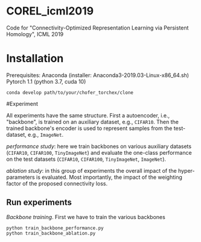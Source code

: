 # COREL_icml2019
Code for "Connectivity-Optimized Representation Learning via Persistent Homology", ICML 2019

# Installation 

Prerequisites: 
	Anaconda (installer: Anaconda3-2019.03-Linux-x86_64.sh)
	Pytorch 1.1 (python 3.7, cuda 10)


```
conda develop path/to/your/chofer_torchex/clone

```

#Experiment

All experiments have the same structure. 
First a autoencoder, i.e., "backbone", is trained on an auxiliary dataset, e.g., `CIFAR10`.
Then the trained backbone's encoder is used to represent samples from the test-dataset, e.g., `ImageNet`. 


*performance study*: here we train backbones on various auxiliary datasets (`CIFAR10`, `CIFAR100`, `TinyImageNet`) and evaluate the one-class performance on the test datasets (`CIFAR10`, `CIFAR100`, `TinyImageNet`, `ImageNet`). 

*ablation study*: in this group of experiments the overall impact of the hyper-parameters is evaluated. 
Most importantly, the impact of the weighting factor of the proposed connectivity loss. 

## Run experiments

*Backbone training*. First we have to train the various backbones
```
python train_backbone_performance.py
python train_backbone_ablation.py
```